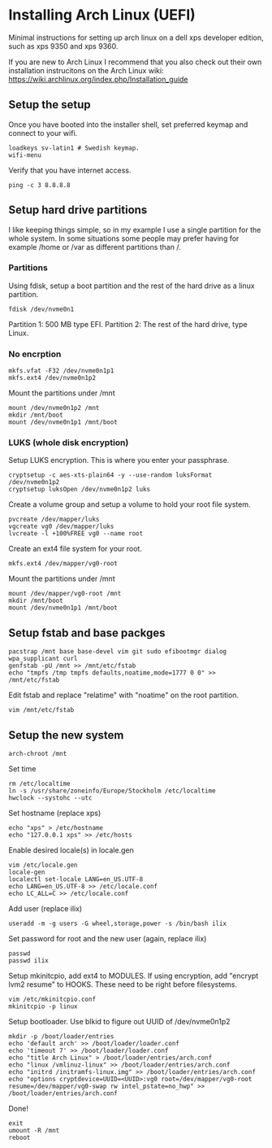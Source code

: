 # Installing Arch Linux (UEFI)

Minimal instructions for setting up arch linux on a dell xps developer edition, such as xps 9350 and xps 9360.

If you are new to Arch Linux I recommend that you also check out their own installation instrucitons on the Arch Linux wiki: https://wiki.archlinux.org/index.php/Installation_guide

## Setup the setup

Once you have booted into the installer shell, set preferred keymap and connect to your wifi.

```
loadkeys sv-latin1 # Swedish keymap.
wifi-menu
```

Verify that you have internet access.

```
ping -c 3 8.8.8.8
```

## Setup hard drive partitions

I like keeping things simple, so in my example I use a single partition for the whole system. In some situations some people may prefer having for example /home or /var as different partitions than /.

### Partitions

Using fdisk, setup a boot partition and the rest of the hard drive as a linux partition.

```
fdisk /dev/nvme0n1
```

Partition 1: 500 MB type EFI.
Partition 2: The rest of the hard drive, type Linux.

### No encrption

```
mkfs.vfat -F32 /dev/nvme0n1p1
mkfs.ext4 /dev/nvme0n1p2
```

Mount the partitions under /mnt

```
mount /dev/nvme0n1p2 /mnt
mkdir /mnt/boot
mount /dev/nvme0n1p1 /mnt/boot
```

### LUKS (whole disk encryption)

Setup LUKS encryption. This is where you enter your passphrase.

```
cryptsetup -c aes-xts-plain64 -y --use-random luksFormat /dev/nvme0n1p2
cryptsetup luksOpen /dev/nvme0n1p2 luks
```

Create a volume group and setup a volume to hold your root file system.

```
pvcreate /dev/mapper/luks
vgcreate vg0 /dev/mapper/luks
lvcreate -l +100%FREE vg0 --name root
```

Create an ext4 file system for your root.

```
mkfs.ext4 /dev/mapper/vg0-root
```

Mount the partitions under /mnt

```
mount /dev/mapper/vg0-root /mnt
mkdir /mnt/boot
mount /dev/nvme0n1p1 /mnt/boot
```

## Setup fstab and base packges

```
pacstrap /mnt base base-devel vim git sudo efibootmgr dialog wpa_supplicant curl
genfstab -pU /mnt >> /mnt/etc/fstab
echo "tmpfs /tmp tmpfs defaults,noatime,mode=1777 0 0" >> /mnt/etc/fstab
```
Edit fstab and replace "relatime" with "noatime" on the root partition.

```
vim /mnt/etc/fstab
```

## Setup the new system

```
arch-chroot /mnt
```

Set time

```
rm /etc/localtime
ln -s /usr/share/zoneinfo/Europe/Stockholm /etc/localtime
hwclock --systohc --utc
```

Set hostname (replace xps)

```
echo "xps" > /etc/hostname
echo "127.0.0.1 xps" >> /etc/hosts
```

Enable desired locale(s) in locale.gen

```
vim /etc/locale.gen
locale-gen
localectl set-locale LANG=en_US.UTF-8
echo LANG=en_US.UTF-8 >> /etc/locale.conf
echo LC_ALL=C >> /etc/locale.conf
```

Add user (replace ilix)

```
useradd -m -g users -G wheel,storage,power -s /bin/bash ilix
```

Set password for root and the new user (again, replace ilix)

```
passwd
passwd ilix
```

Setup mkinitcpio, add ext4 to MODULES.
If using encryption, add "encrypt lvm2 resume" to HOOKS. These need to be right before filesystems.

```
vim /etc/mkinitcpio.conf
mkinitcpio -p linux
```

Setup bootloader. Use blkid to figure out UUID of /dev/nvme0n1p2

```
mkdir -p /boot/loader/entries
echo 'default arch' >> /boot/loader/loader.conf
echo 'timeout 7' >> /boot/loader/loader.conf
echo "title Arch Linux" > /boot/loader/entries/arch.conf
echo "linux /vmlinuz-linux" >> /boot/loader/entries/arch.conf
echo "initrd /initramfs-linux.img" >> /boot/loader/entries/arch.conf
echo "options cryptdevice=UUID=<UUID>:vg0 root=/dev/mapper/vg0-root resume=/dev/mapper/vg0-swap rw intel_pstate=no_hwp" >> /boot/loader/entries/arch.conf
```

Done!

```
exit
umount -R /mnt
reboot
```
